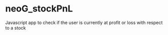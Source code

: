 # neoG_stockPnL
 Javascript app to check if the user is currently at profit or loss with respect to a stock
